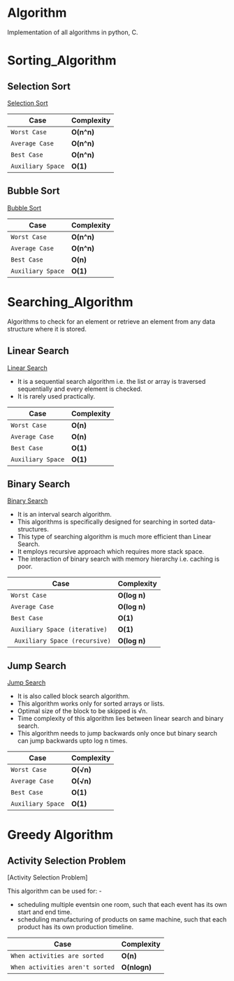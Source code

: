 # Algorithm
Implementation of all algorithms in python, C.
# Sorting_Algorithm

## Selection Sort

[Selection Sort](Selection_Sort.py)

| Case | Complexity |
| ----------- | ----------- |
| `Worst Case` | **O(n^n)** |
| `Average Case` | **O(n^n)** |
| `Best Case`  |  **O(n^n)**|
| `Auxiliary Space` | **O(1)**|


## Bubble Sort

[Bubble Sort](Bubble_Sort.py)

| Case | Complexity |
| ----------- | ----------- |
| `Worst Case` | **O(n^n)** |
| `Average Case` | **O(n^n)** |
| `Best Case`  |  **O(n)**|
| `Auxiliary Space` | **O(1)**| 

   

# Searching_Algorithm
Algorithms to check for an element or retrieve an element from any data structure where it is stored.
## Linear Search

[Linear Search](linear_search.py)

* It is a sequential search algorithm i.e. the list or array is traversed sequentially and every element is checked.
* It is rarely used practically.

| Case | Complexity |
| ----------- | ----------- |
| `Worst Case` | **O(n)** |
| `Average Case` | **O(n)** |
| `Best Case`  |  **O(1)**|
| `Auxiliary Space` | **O(1)**|

## Binary Search

[Binary Search](https://github.com/dhandashreya/Algorithm_python/blob/master/Searching_Algorithm/binary_search.py)

* It is an interval search algorithm.
* This algorithms is specifically designed for searching in sorted data-structures. 
* This type of searching algorithm is much more efficient than Linear Search.
* It employs recursive approach which requires more stack space.
* The interaction of binary search with memory hierarchy i.e. caching is poor.

| Case | Complexity |
| ----------- | ----------- |
| `Worst Case` | **O(log n)** |
| `Average Case` | **O(log n)** |
| `Best Case`  |  **O(1)**|
| `Auxiliary Space (iterative) `| **O(1)**|
| ` Auxiliary Space (recursive)`|**O(log n)**|

## Jump Search

[Jump Search](https://github.com/dhandashreya/Algorithm_python/blob/master/Searching_Algorithm/jump.py)

* It is also called block search algorithm.
* This algorithm works only for sorted arrays or lists.
* Optimal size of the block to be skipped is √n.
* Time complexity of this algorithm lies between linear search and binary search.
* This algorithm needs to jump backwards only once but binary search can jump backwards upto log n times.

| Case | Complexity |
| ----------- | ----------- |
| `Worst Case` | **O(√n)** |
| `Average Case` | **O(√n)** |
| `Best Case`  |  **O(1)**|
| `Auxiliary Space` | **O(1)**|

# Greedy Algorithm

## Activity Selection Problem

[Activity Selection Problem]

This algorithm can be used for: - 
* scheduling multiple eventsin one room, such that each event has its own start and end time.
* scheduling manufacturing of products on same machine, such that each product has its own production timeline.

| Case | Complexity |
| ----------- | ----------- |
| `When activities are sorted` | **O(n)** |
| `When activities aren't sorted` | **O(nlogn)** |
